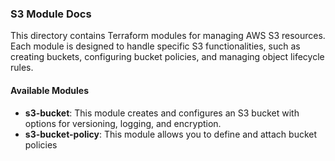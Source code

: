 ### S3 Module Docs
This directory contains Terraform modules for managing AWS S3 resources. Each module is designed to handle specific S3 functionalities, such as creating buckets, configuring bucket policies, and managing object lifecycle rules.
#### Available Modules
- **s3-bucket**: This module creates and configures an S3 bucket with options for versioning, logging, and encryption.
- **s3-bucket-policy**: This module allows you to define and attach bucket policies

    